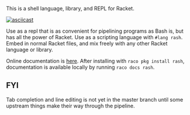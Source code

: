 This is a shell language, library, and REPL for Racket.

[![asciicast](https://asciinema.org/a/sHiBRIlSM9wHDetDhsVjrCaZi.png)](https://asciinema.org/a/sHiBRIlSM9wHDetDhsVjrCaZi)

Use as a repl that is as convenient for pipelining programs as Bash
is, but has all the power of Racket.  Use as a scripting language with
`#lang rash`.  Embed in normal Racket files, and mix freely with any
other Racket language or library.

Online documentation is [here](http://docs.racket-lang.org/rash@rash/index.html).
After installing with `raco pkg install rash`, documentation
is available locally by running `raco docs rash`.

FYI
---

Tab completion and line editing is not yet in the master branch until
some upstream things make their way through the pipeline.
